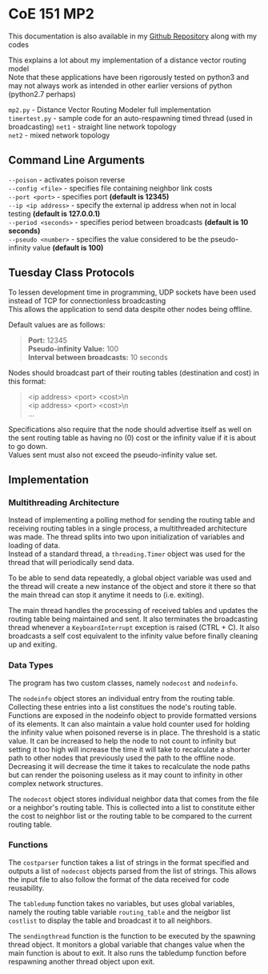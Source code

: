 # CoE 151 MP2

This documentation is also available in my [Github Repository](https://github.com/bronozoj/coe151-mp2) along with my codes

This explains a lot about my implementation of a distance vector routing model  
Note that these applications have been rigorously tested on python3 and may not always work as intended in other earlier versions of python (python2.7 perhaps)  

`mp2.py` - Distance Vector Routing Modeler full implementation  
`timertest.py` - sample code for an auto-respawning timed thread (used in broadcasting)
`net1` - straight line network topology  
`net2` - mixed network topology  

## Command Line Arguments

`--poison` - activates poison reverse  
`--config <file>` - specifies file containing neighbor link costs  
`--port <port>` - specifies port **(default is 12345)**  
`--ip <ip address>` - specify the external ip address when not in local testing **(default is 127.0.0.1)**  
`--period <seconds>` - specifies period between broadcasts **(default is 10 seconds)**  
`--pseudo <number>` - specifies the value considered to be the pseudo-infinity value **(default is 100)**  

## Tuesday Class Protocols

To lessen development time in programming, UDP sockets have been used instead of TCP for connectionless broadcasting  
This allows the application to send data despite other nodes being offline.

Default values are as follows:  
>	**Port:** 12345  
>	**Pseudo-infinity Value:** 100  
>	**Interval between broadcasts:** 10 seconds

Nodes should broadcast part of their routing tables (destination and cost) in this format:  
>	\<ip address\> \<port\> \<cost\>\n  
>	\<ip address\> \<port\> \<cost\>\n  
>	...

Specifications also require that the node should advertise itself as well on the sent routing table as having no (0) cost or the infinity value if it is about to go down.  
Values sent must also not exceed the pseudo-infinity value set.

## Implementation

### Multithreading Architecture

Instead of implementing a polling method for sending the routing table and receiving routing tables in a single process, a multithreaded architecture was made. The thread splits into two upon initialization of variables and loading of data.  
Instead of a standard thread, a `threading.Timer` object was used for the thread that will periodically send data.

To be able to send data repeatedly, a global object variable was used and the thread will create a new instance of the object and store it there so that the main thread can stop it anytime it needs to (i.e. exiting).

The main thread handles the processing of received tables and updates the routing table being maintained and sent. It also terminates the broadcasting thread whenever a `KeyboardInterrupt` exception is raised (CTRL + C). It also broadcasts a self cost equivalent to the infinity value before finally cleaning up and exiting.


### Data Types

The program has two custom classes, namely `nodecost` and `nodeinfo`.

The `nodeinfo` object stores an individual entry from the routing table. Collecting these entries into a list constitues the node's routing table.  
Functions are exposed in the nodeinfo object to provide formatted versions of its elements. It can also maintain a value hold counter used for holding the infinity value when poisoned reverse is in place. The threshold is a static value. It can be increased to help the node to not count to infinity but setting it too high will increase the time it will take to recalculate a shorter path to other nodes that previously used the path to the offline node. Decreasing it will decrease the time it takes to recalculate the node paths but can render the poisoning useless as it may count to infinity in other complex network structures.

The `nodecost` object stores individual neighbor data that comes from the file or a neighbor's routing table. This is collected into a list to constitute either the cost to neighbor list or the routing table to be compared to the current routing table.

### Functions

The `costparser` function takes a list of strings in the format specified and outputs a list of `nodecost` objects parsed from the list of strings. This allows the input file to also follow the format of the data received for code reusability.

The `tabledump` function takes no variables, but uses global variables, namely the routing table variable `routing_table` and the neigbor list `costlist` to display the table and broadcast it to all neighbors.

The `sendingthread` function is the function to be executed by the spawning thread object. It monitors a global variable that changes value when the main function is about to exit. It also runs the tabledump function before respawning another thread object upon exit.

